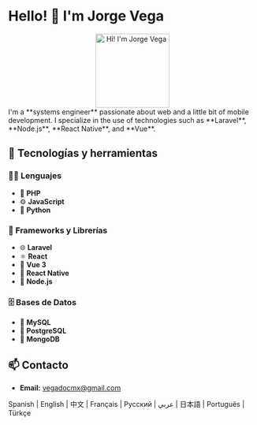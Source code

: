 # Hello! 👋 I'm Jorge Vega
<div align="center">
  <img src="https://media.giphy.com/media/JIX9t2j0ZTN9S/giphy.gif" alt="Hi! I'm Jorge Vega" width="150"/>
</div>
I'm a **systems engineer** passionate about web and a little bit of mobile development. I specialize in the use of technologies such as **Laravel**, **Node.js**, **React Native**, and **Vue**.

## 🚀 Tecnologías y herramientas

### 👨‍💻 Lenguajes
- 🐘 **PHP**
- ⚙️ **JavaScript**
- 🐍 **Python**

### 🔧 Frameworks y Librerías
- 🌐 **Laravel**
- ⚛️ **React**
- 🌿 **Vue 3**
- 📱 **React Native**
- 🚀 **Node.js**

### 🗄️ Bases de Datos
- 💾 **MySQL**
- 🐘 **PostgreSQL**
- 🍃 **MongoDB**

## 📫 Contacto
- **Email:** vegadocmx@gmail.com

Spanish | English | 中文 | Français | Русский | عربي | 日本語 | Português | Türkçe 
 
